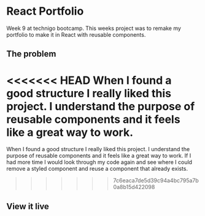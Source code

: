 # React Portfolio
Week 9 at technigo bootcamp.
This weeks project was to remake my portfolio to make it in React with reusable components.

## The problem
<<<<<<< HEAD
When I found a good structure I really liked this project. I understand the purpose of reusable components and it feels like a great way to work.
=======
When I found a good structure I really liked this project. I understand the purpose of reusable components and it feels like a great way to work. If I had more time I would look through my code again and see where I could remove a styled component and reuse a component that already exists.
>>>>>>> 7c6eaca7de5d39c94a4bc795a7b0a8b15d422098

## View it live


